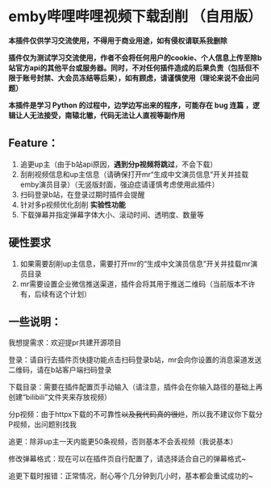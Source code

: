 # emby哔哩哔哩视频下载刮削 （自用版）

**本插件仅供学习交流使用，不得用于商业用途，如有侵权请联系我删除**

**插件仅为测试学习交流使用，作者不会将任何用户的cookie、个人信息上传至除b站官方api的其他平台或服务器。同时，不对任何插件造成的后果负责（包括但不限于账号封禁、大会员冻结等后果），如有顾虑，请谨慎使用（理论来说不会出问题）**

**本插件是学习 Python 的过程中，边学边写出来的程序，可能存在 bug 连篇 ，逻辑让人无法接受，南辕北辙，代码无法让人直视等副作用**

## Feature：

1. 追更up主（由于b站api原因，**遇到分p视频将跳过**，不会下载）
2. 刮削视频信息和up主信息（请确保打开mr“生成中文演员信息”开关并挂载emby演员目录）（无竖版封面，强迫症请谨慎考虑使用此插件）
3. 扫码登录b站，在登录过期时插件会提醒
4. 针对多p视频优化刮削 **实验性功能**
5. 下载弹幕并指定弹幕字体大小、滚动时间、透明度、数量等

## 硬性要求

1. 如果需要刮削up主信息，需要打开mr的“生成中文演员信息”开关并挂载mr演员目录
2. mr需要设置企业微信推送渠道，插件会将其用于推送二维码（当前版本不许有，后续有这个计划）

## 一些说明：

我想提需求：欢迎提pr共建开源项目

登录：请自行去插件页快捷功能点击扫码登录b站，mr会向你设置的消息渠道发送二维码，请在b站客户端扫码登录

下载目录：需要在插件配置页手动输入（请注意，插件会在你输入路径的基础上再创建“bilibili”文件夹来存放视频）

分p视频：由于httpx下载的不可靠性~~以及我代码真的很烂~~，所以我不建议你下载分P视频，出问题别找我

追更：除非up主一天内能更50条视频，否则基本不会丢视频（我说基本）

修改弹幕格式：现在可以在插件页自行配置了，请选择适合自己的弹幕格式~

追更下载时报错：正常情况，耐心等个几分钟到几小时，基本都会重试成功的~
